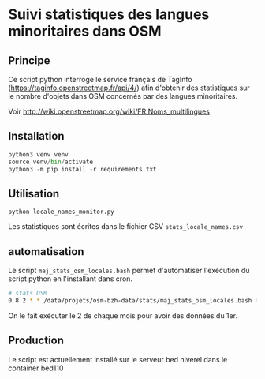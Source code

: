 # Suivi statistiques des langues minoritaires dans OSM

## Principe

Ce script python interroge le service français de TagInfo (https://taginfo.openstreetmap.fr/api/4/) afin d'obtenir des statistiques sur le nombre d'objets dans OSM concernés par des langues minoritaires.

Voir http://wiki.openstreetmap.org/wiki/FR:Noms_multilingues


## Installation

```python
python3 venv venv
source venv/bin/activate
python3 -m pip install -r requirements.txt
```


## Utilisation

`python locale_names_monitor.py`

Les statistiques sont écrites dans le fichier CSV `stats_locale_names.csv`


## automatisation

Le script `maj_stats_osm_locales.bash` permet d'automatiser l'exécution du script python en l'installant dans cron.

```bash
# stats OSM
0 8 2 * * /data/projets/osm-bzh-data/stats/maj_stats_osm_locales.bash > /data/projets/osm-bzh-data/stats/maj_stats_osm.log
```

On le fait exécuter le 2 de chaque mois pour avoir des données du 1er.

## Production

Le script est actuellement installé sur le serveur bed niverel dans le container bed110

